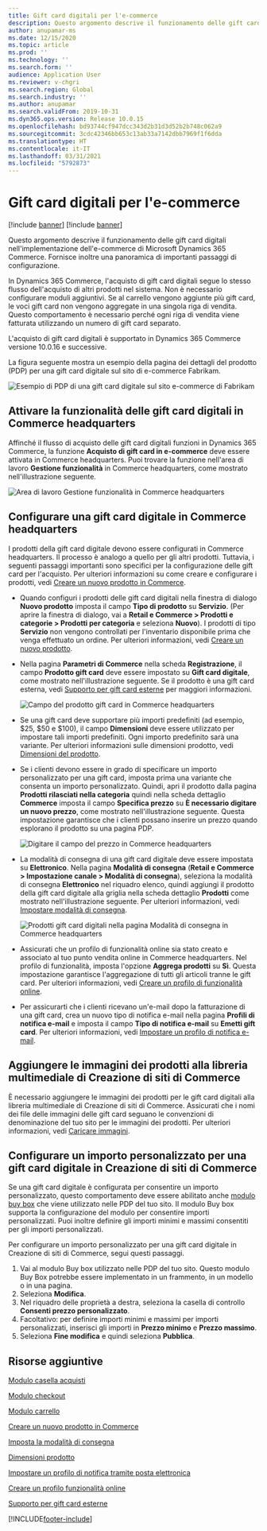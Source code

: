 ```yaml
---
title: Gift card digitali per l'e-commerce
description: Questo argomento descrive il funzionamento delle gift card digitali nell'implementazione dell'e-commerce di Microsoft Dynamics 365 Commerce. Fornisce inoltre una panoramica di importanti passaggi di configurazione.
author: anupamar-ms
ms.date: 12/15/2020
ms.topic: article
ms.prod: ''
ms.technology: ''
ms.search.form: ''
audience: Application User
ms.reviewer: v-chgri
ms.search.region: Global
ms.search.industry: ''
ms.author: anupamar
ms.search.validFrom: 2019-10-31
ms.dyn365.ops.version: Release 10.0.15
ms.openlocfilehash: bd93744cf947dcc343d2b31d3d52b2b748c062a9
ms.sourcegitcommit: 3cdc42346bb653c13ab33a7142dbb7969f1f6dda
ms.translationtype: HT
ms.contentlocale: it-IT
ms.lasthandoff: 03/31/2021
ms.locfileid: "5792873"
---
```

# <a name="e-commerce-digital-gift-cards"></a>Gift card digitali per l'e-commerce

[!include [banner](includes/banner.md)]
[!include [banner](includes/preview-banner.md)]

Questo argomento descrive il funzionamento delle gift card digitali nell'implementazione dell'e-commerce di Microsoft Dynamics 365 Commerce. Fornisce inoltre una panoramica di importanti passaggi di configurazione.

In Dynamics 365 Commerce, l'acquisto di gift card digitali segue lo stesso flusso dell'acquisto di altri prodotti nel sistema. Non è necessario configurare moduli aggiuntivi. Se al carrello vengono aggiunte più gift card, le voci gift card non vengono aggregate in una singola riga di vendita. Questo comportamento è necessario perché ogni riga di vendita viene fatturata utilizzando un numero di gift card separato.

L'acquisto di gift card digitali è supportato in Dynamics 365 Commerce versione 10.0.16 e successive.

La figura seguente mostra un esempio della pagina dei dettagli del prodotto (PDP) per una gift card digitale sul sito di e-commerce Fabrikam.

![Esempio di PDP di una gift card digitale sul sito e-commerce di Fabrikam](./media/GiftcardPDP.PNG)

## <a name="turn-on-the-digital-gift-card-feature-in-commerce-headquarters"></a>Attivare la funzionalità delle gift card digitali in Commerce headquarters

Affinché il flusso di acquisto delle gift card digitali funzioni in Dynamics 365 Commerce, la funzione **Acquisto di gift card in e-commerce** deve essere attivata in Commerce headquarters. Puoi trovare la funzione nell'area di lavoro **Gestione funzionalità** in Commerce headquarters, come mostrato nell'illustrazione seguente.

![Area di lavoro Gestione funzionalità in Commerce headquarters](./media/Featureflag.PNG)

## <a name="configure-a-digital-gift-card-in-commerce-headquarters"></a>Configurare una gift card digitale in Commerce headquarters

I prodotti della gift card digitale devono essere configurati in Commerce headquarters. Il processo è analogo a quello per gli altri prodotti. Tuttavia, i seguenti passaggi importanti sono specifici per la configurazione delle gift card per l'acquisto. Per ulteriori informazioni su come creare e configurare i prodotti, vedi [Creare un nuovo prodotto in Commerce](create-new-product-commerce.md).

- Quando configuri i prodotti delle gift card digitali nella finestra di dialogo **Nuovo prodotto** imposta il campo **Tipo di prodotto** su **Servizio**. (Per aprire la finestra di dialogo, vai a **Retail e Commerce \> Prodotti e categorie \> Prodotti per categoria** e seleziona **Nuovo**). I prodotti di tipo **Servizio** non vengono controllati per l'inventario disponibile prima che venga effettuato un ordine. Per ulteriori informazioni, vedi [Creare un nuovo prodotto](create-new-product-commerce.md#create-a-new-product).
- Nella pagina **Parametri di Commerce** nella scheda **Registrazione**, il campo **Prodotto gift card** deve essere impostato su **Gift card digitale**, come mostrato nell'illustrazione seguente. Se il prodotto è una gift card esterna, vedi [Supporto per gift card esterne](./dev-itpro/gift-card.md) per maggiori informazioni.

    ![Campo del prodotto gift card in Commerce headquarters](./media/PostGiftcard.png)

- Se una gift card deve supportare più importi predefiniti (ad esempio, $25, $50 e $100), il campo **Dimensioni** deve essere utilizzato per impostare tali importi predefiniti. Ogni importo predefinito sarà una variante. Per ulteriori informazioni sulle dimensioni prodotto, vedi [Dimensioni del prodotto](https://docs.microsoft.com/dynamics365/supply-chain/pim/product-dimensions?toc=/dynamics365/retail/toc.json).
- Se i clienti devono essere in grado di specificare un importo personalizzato per una gift card, imposta prima una variante che consenta un importo personalizzato. Quindi, apri il prodotto dalla pagina **Prodotti rilasciati nella categoria** quindi nella scheda dettaglio **Commerce** imposta il campo **Specifica prezzo** su **È necessario digitare un nuovo prezzo**, come mostrato nell'illustrazione seguente. Questa impostazione garantisce che i clienti possano inserire un prezzo quando esplorano il prodotto su una pagina PDP.

    ![Digitare il campo del prezzo in Commerce headquarters](./media/KeyInPrice.png)

- La modalità di consegna di una gift card digitale deve essere impostata su **Elettronico**. Nella pagina **Modalità di consegna** (**Retail e Commerce \> Impostazione canale \> Modalità di consegna**), seleziona la modalità di consegna **Elettronico** nel riquadro elenco, quindi aggiungi il prodotto della gift card digitale alla griglia nella scheda dettaglio **Prodotti** come mostrato nell'illustrazione seguente. Per ulteriori informazioni, vedi [Impostare modalità di consegna](https://docs.microsoft.com/dynamicsax-2012/appuser-itpro/set-up-modes-of-delivery).

    ![Prodotti gift card digitali nella pagina Modalità di consegna in Commerce headquarters](./media/ElectronicMode.PNG)

- Assicurati che un profilo di funzionalità online sia stato creato e associato al tuo punto vendita online in Commerce headquarters. Nel profilo di funzionalità, imposta l'opzione **Aggrega prodotti** su **Sì**. Questa impostazione garantisce l'aggregazione di tutti gli articoli tranne le gift card. Per ulteriori informazioni, vedi [Creare un profilo di funzionalità online](online-functionality-profile.md).
- Per assicurarti che i clienti ricevano un'e-mail dopo la fatturazione di una gift card, crea un nuovo tipo di notifica e-mail nella pagina **Profili di notifica e-mail** e imposta il campo **Tipo di notifica e-mail** su **Emetti gift card**. Per ulteriori informazioni, vedi [Impostare un profilo di notifica e-mail](email-notification-profiles.md).

## <a name="add-product-images-to-the-commerce-site-builder-media-library"></a>Aggiungere le immagini dei prodotti alla libreria multimediale di Creazione di siti di Commerce

È necessario aggiungere le immagini dei prodotti per le gift card digitali alla libreria multimediale di Creazione di siti di Commerce. Assicurati che i nomi dei file delle immagini delle gift card seguano le convenzioni di denominazione del tuo sito per le immagini dei prodotti. Per ulteriori informazioni, vedi [Caricare immagini](dam-upload-images.md).

## <a name="configure-a-custom-amount-for-a-digital-gift-card-in-commerce-site-builder"></a>Configurare un importo personalizzato per una gift card digitale in Creazione di siti di Commerce

Se una gift card digitale è configurata per consentire un importo personalizzato, questo comportamento deve essere abilitato anche [modulo buy box](add-buy-box.md) che viene utilizzato nelle PDP del tuo sito. Il modulo Buy box supporta la configurazione del modulo per consentire importi personalizzati. Puoi inoltre definire gli importi minimi e massimi consentiti per gli importi personalizzati.

Per configurare un importo personalizzato per una gift card digitale in Creazione di siti di Commerce, segui questi passaggi.

1. Vai al modulo Buy box utilizzato nelle PDP del tuo sito. Questo modulo Buy Box potrebbe essere implementato in un frammento, in un modello o in una pagina.
1. Seleziona **Modifica**.
1. Nel riquadro delle proprietà a destra, seleziona la casella di controllo **Consenti prezzo personalizzato**.
1. Facoltativo: per definire importi minimi e massimi per importi personalizzati, inserisci gli importi in **Prezzo minimo** e **Prezzo massimo**.
1. Seleziona **Fine modifica** e quindi seleziona **Pubblica**.

## <a name="additional-resources"></a>Risorse aggiuntive

[Modulo casella acquisti](add-buy-box.md)

[Modulo checkout](add-checkout-module.md)

[Modulo carrello](add-cart-module.md)

[Creare un nuovo prodotto in Commerce](create-new-product-commerce.md)

[Imposta la modalità di consegna](https://docs.microsoft.com/dynamicsax-2012/appuser-itpro/set-up-modes-of-delivery)

[Dimensioni prodotto](https://docs.microsoft.com/dynamics365/supply-chain/pim/product-dimensions?toc=/dynamics365/retail/toc.json)

[Impostare un profilo di notifica tramite posta elettronica](email-notification-profiles.md)

[Creare un profilo funzionalità online](online-functionality-profile.md)

[Supporto per gift card esterne](./dev-itpro/gift-card.md)


[!INCLUDE[footer-include](../includes/footer-banner.md)]